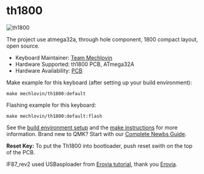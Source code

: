 # th1800

![th1800](https://i.imgur.com/7LZUCgBl.png)

The project use atmega32a, through hole component, 1800 compact layout, open source.

* Keyboard Maintainer: [Team Mechlovin](https://github.com/mechlovin)
* Hardware Supported: th1800 PCB, ATmega32A
* Hardware Availability: [PCB](https://github.com/mechlovin/PCB/tree/master/1800-Compact)

Make example for this keyboard (after setting up your build environment):

    make mechlovin/th1800:default

Flashing example for this keyboard:

    make mechlovin/th1800:default:flash

See the [build environment setup](https://docs.qmk.fm/#/getting_started_build_tools) and the [make instructions](https://docs.qmk.fm/#/getting_started_make_guide) for more information. Brand new to QMK? Start with our [Complete Newbs Guide](https://docs.qmk.fm/#/newbs).

**Reset Key:** To put the Th1800 into bootloader, push reset swith on the top of the PCB.

IF87_rev2 used USBasploader from [Erovia tutorial](https://erovia.github.io/posts/thk/#bootloader), thank you [Erovia](https://github.com/Erovia).
